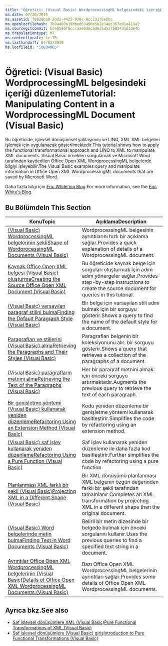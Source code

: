 ```yaml
---
title: 'Öğretici: (Visual Basic) WordprocessingML belgesindeki içeriği düzenleme'
ms.date: 07/20/2015
ms.assetid: f8028ba8-2dd1-4425-930c-8cc23176ebbc
ms.openlocfilehash: 7b0a400a19dbe863490e5b2e34ec367e61a413a2
ms.sourcegitcommit: bce0586f0cccaae6d6cbd625d5a7b824d1d3de4b
ms.translationtype: MT
ms.contentlocale: tr-TR
ms.lasthandoff: 04/02/2019
ms.locfileid: "58834965"
---
```

# <a name="tutorial-manipulating-content-in-a-wordprocessingml-document-visual-basic"></a><span data-ttu-id="d6fdd-102">Öğretici: (Visual Basic) WordprocessingML belgesindeki içeriği düzenleme</span><span class="sxs-lookup"><span data-stu-id="d6fdd-102">Tutorial: Manipulating Content in a WordprocessingML Document (Visual Basic)</span></span>
<span data-ttu-id="d6fdd-103">Bu öğreticide, işlevsel dönüşümsel yaklaşımını ve LINQ, XML XML belgeleri işlemek için uygulanacak gösterilmektedir.</span><span class="sxs-lookup"><span data-stu-id="d6fdd-103">This tutorial shows how to apply the functional transformational approach and LINQ to XML to manipulate XML documents.</span></span> <span data-ttu-id="d6fdd-104">Visual Basic örnekleri sorgulamak ve Microsoft Word tarafından kaydedilen Office Open XML WordprocessingML belgelerde bilgiyi işleyebilir.</span><span class="sxs-lookup"><span data-stu-id="d6fdd-104">The Visual Basic examples query and manipulate information in Office Open XML WordprocessingML documents that are saved by Microsoft Word.</span></span>  
  
 <span data-ttu-id="d6fdd-105">Daha fazla bilgi için [Eric White'nın Blog](http://www.ericwhite.com).</span><span class="sxs-lookup"><span data-stu-id="d6fdd-105">For more information, see the [Eric White's Blog](http://www.ericwhite.com).</span></span>  
  
## <a name="in-this-section"></a><span data-ttu-id="d6fdd-106">Bu Bölümde</span><span class="sxs-lookup"><span data-stu-id="d6fdd-106">In This Section</span></span>  
  
|<span data-ttu-id="d6fdd-107">Konu</span><span class="sxs-lookup"><span data-stu-id="d6fdd-107">Topic</span></span>|<span data-ttu-id="d6fdd-108">Açıklama</span><span class="sxs-lookup"><span data-stu-id="d6fdd-108">Description</span></span>|  
|-----------|-----------------|  
|[<span data-ttu-id="d6fdd-109">(Visual Basic) WordprocessingML belgelerinin şekli</span><span class="sxs-lookup"><span data-stu-id="d6fdd-109">Shape of WordprocessingML Documents (Visual Basic)</span></span>](../../../../visual-basic/programming-guide/concepts/linq/shape-of-wordprocessingml-documents.md)|<span data-ttu-id="d6fdd-110">WordprocessingML belgesinin ayrıntılarını hızlı bir açıklama sağlar.</span><span class="sxs-lookup"><span data-stu-id="d6fdd-110">Provides a quick explanation of details of a WordprocessingML document.</span></span>|  
|[<span data-ttu-id="d6fdd-111">Kaynak Office Open XML belgesi (Visual Basic) oluşturma</span><span class="sxs-lookup"><span data-stu-id="d6fdd-111">Creating the Source Office Open XML Document (Visual Basic)</span></span>](../../../../visual-basic/programming-guide/concepts/linq/creating-the-source-office-open-xml-document.md)|<span data-ttu-id="d6fdd-112">Bu öğreticide kaynak belge için sorguları oluşturmak için adım adım yönergeler sağlar.</span><span class="sxs-lookup"><span data-stu-id="d6fdd-112">Provides step-by-step instructions to create the source document for queries in this tutorial.</span></span>|  
|[<span data-ttu-id="d6fdd-113">(Visual Basic) varsayılan paragraf stilini bulma</span><span class="sxs-lookup"><span data-stu-id="d6fdd-113">Finding the Default Paragraph Style (Visual Basic)</span></span>](../../../../visual-basic/programming-guide/concepts/linq/finding-the-default-paragraph-style.md)|<span data-ttu-id="d6fdd-114">Bir belge için varsayılan stili adını bulmak için bir sorguyu gösterir.</span><span class="sxs-lookup"><span data-stu-id="d6fdd-114">Shows a query to find the name of the default style for a document.</span></span>|  
|[<span data-ttu-id="d6fdd-115">Paragrafları ve stillerini (Visual Basic) alma</span><span class="sxs-lookup"><span data-stu-id="d6fdd-115">Retrieving the Paragraphs and Their Styles (Visual Basic)</span></span>](../../../../visual-basic/programming-guide/concepts/linq/retrieving-the-paragraphs-and-their-styles.md)|<span data-ttu-id="d6fdd-116">Paragrafları belgenin bir koleksiyonunu alır. bir sorguyu gösterir.</span><span class="sxs-lookup"><span data-stu-id="d6fdd-116">Shows a query that retrieves a collection of the paragraphs of a document.</span></span>|  
|[<span data-ttu-id="d6fdd-117">(Visual Basic) paragrafların metnini alma</span><span class="sxs-lookup"><span data-stu-id="d6fdd-117">Retrieving the Text of the Paragraphs (Visual Basic)</span></span>](../../../../visual-basic/programming-guide/concepts/linq/retrieving-the-text-of-the-paragraphs.md)|<span data-ttu-id="d6fdd-118">Her bir paragraf metnini almak için önceki sorguyu artırmaktadır.</span><span class="sxs-lookup"><span data-stu-id="d6fdd-118">Augments the previous query to retrieve the text of each paragraph.</span></span>|  
|[<span data-ttu-id="d6fdd-119">Bir genişletme yöntemi (Visual Basic) kullanarak yeniden düzenleme</span><span class="sxs-lookup"><span data-stu-id="d6fdd-119">Refactoring Using an Extension Method (Visual Basic)</span></span>](../../../../visual-basic/programming-guide/concepts/linq/refactoring-using-an-extension-method.md)|<span data-ttu-id="d6fdd-120">Kodu yeniden düzenleme bir genişletme yöntemi kullanarak basitleştirir.</span><span class="sxs-lookup"><span data-stu-id="d6fdd-120">Simplifies the code by refactoring using an extension method.</span></span>|  
|[<span data-ttu-id="d6fdd-121">(Visual Basic) saf işlev kullanarak yeniden düzenleme</span><span class="sxs-lookup"><span data-stu-id="d6fdd-121">Refactoring Using a Pure Function (Visual Basic)</span></span>](../../../../visual-basic/programming-guide/concepts/linq/refactoring-using-a-pure-function.md)|<span data-ttu-id="d6fdd-122">Saf işlev kullanarak yeniden düzenleme ile daha fazla kod basitleştirir.</span><span class="sxs-lookup"><span data-stu-id="d6fdd-122">Further simplifies the code by refactoring using a pure function.</span></span>|  
|[<span data-ttu-id="d6fdd-123">Planlanması XML farklı bir şekil (Visual Basic)</span><span class="sxs-lookup"><span data-stu-id="d6fdd-123">Projecting XML in a Different Shape (Visual Basic)</span></span>](../../../../visual-basic/programming-guide/concepts/linq/projecting-xml-in-a-different-shape.md)|<span data-ttu-id="d6fdd-124">Bir XML dönüşümü planlanması XML belgenin özgün değerinden farklı bir şekil tarafından tamamlanır.</span><span class="sxs-lookup"><span data-stu-id="d6fdd-124">Completes an XML transformation by projecting XML in a different shape than the original document.</span></span>|  
|[<span data-ttu-id="d6fdd-125">(Visual Basic) Word belgelerinde metin bulma</span><span class="sxs-lookup"><span data-stu-id="d6fdd-125">Finding Text in Word Documents (Visual Basic)</span></span>](../../../../visual-basic/programming-guide/concepts/linq/finding-text-in-word-documents.md)|<span data-ttu-id="d6fdd-126">Belirli bir metin dizesinde bir belgede bulmak için önceki sorgularını kullanır.</span><span class="sxs-lookup"><span data-stu-id="d6fdd-126">Uses the previous queries to find a specified text string in a document.</span></span>|  
|[<span data-ttu-id="d6fdd-127">Ayrıntılar Office Open XML WordprocessingML belgelerinin (Visual Basic)</span><span class="sxs-lookup"><span data-stu-id="d6fdd-127">Details of Office Open XML WordprocessingML Documents (Visual Basic)</span></span>](../../../../visual-basic/programming-guide/concepts/linq/details-of-office-open-xml-wordprocessingml-documents.md)|<span data-ttu-id="d6fdd-128">Bazı Office Open XML WordprocessingML belgelerinin ayrıntıları sağlar.</span><span class="sxs-lookup"><span data-stu-id="d6fdd-128">Provides some details of Office Open XML WordprocessingML documents.</span></span>|  
  
## <a name="see-also"></a><span data-ttu-id="d6fdd-129">Ayrıca bkz.</span><span class="sxs-lookup"><span data-stu-id="d6fdd-129">See also</span></span>

- [<span data-ttu-id="d6fdd-130">Saf işlevsel dönüşümlere XML (Visual Basic)</span><span class="sxs-lookup"><span data-stu-id="d6fdd-130">Pure Functional Transformations of XML (Visual Basic)</span></span>](../../../../visual-basic/programming-guide/concepts/linq/pure-functional-transformations-of-xml.md)
- [<span data-ttu-id="d6fdd-131">Saf işlevsel dönüşümlere (Visual Basic) giriş</span><span class="sxs-lookup"><span data-stu-id="d6fdd-131">Introduction to Pure Functional Transformations (Visual Basic)</span></span>](../../../../visual-basic/programming-guide/concepts/linq/introduction-to-pure-functional-transformations.md)
